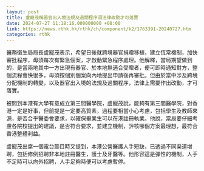```yaml
---
layout: post
title: 盧寵茂稱器官出入境法規及過關程序須法律改動才可落實
date: 2024-07-27 11:18:16.000000000 +08:00
link: https://news.rthk.hk/rthk/ch/component/k2/1763391-20240727.htm
categories: rthk
---
```


醫務衞生局局長盧寵茂表示，希望日後就跨境器官捐贈移植，建立恆常機制，加快審批程序，毋須每次有緊急個案，才啟動緊急程序處理。他解釋，當局期望做到的，是當兩地其中一方出現有器官、於本地無適合受贈者，便可即時通知對方，整個流程會快很多，毋須按個別個案向內地提出申請後再審批。但由於當中涉及跨境分配機制的轉變，以及器官出入境的法規及過關程序，法律上需要作出改動，才可落實。

被問到本港有大學有意成立第三間醫學院，盧寵茂說，能夠有第三間醫學院，對香港一定是好事，但前提是一定要高質素，過程要相當小心考慮，包括學生及教師來源，是否合乎醫委會要求，以確保畢業生可以在港註冊執業。他說，當局要仔細考慮各院校提出的建議，是否符合要求，並建立機制，評核哪個方案最理想，最符合香港整體利益。

盧寵茂出席一個電台節目時又提到，本港公營醫護人手短缺，已透過不同渠道增聘，包括修例招聘非本地註冊醫生，護士及牙醫等。他形容這是彈性的機制，人手不足時可以向外招聘，人手足夠時便可以考慮暫停。
